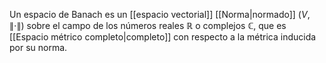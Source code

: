 Un espacio de Banach es un [[espacio vectorial]] [[Norma|normado]] $(V, \|\cdot\|)$ sobre el campo de los números reales $\mathbb{R}$ o complejos $\mathbb{C}$, que es [[Espacio métrico completo|completo]] con respecto a la métrica inducida por su norma.